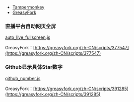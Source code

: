 * [Tampermonkey](http://www.tampermonkey.net/)
* [GreasyFork](https://greasyfork.org/zh-CN)

### 直播平台自动网页全屏
[auto\_live_fullscreen.js](auto_live_fullscreen.js)

GreasyFork：[https://greasyfork.org/zh-CN/scripts/377547](https://greasyfork.org/zh-CN/scripts/377547)

### Github显示具体Star数字
[github_number.js](github_number.js)

GreasyFork：[https://greasyfork.org/zh-CN/scripts/391285](https://greasyfork.org/zh-CN/scripts/391285)